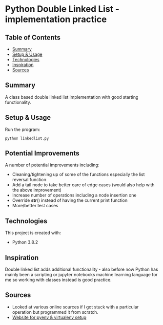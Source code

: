 # Python Double Linked List - implementation practice

## Table of Contents
* [Summary](#summary)
* [Setup & Usage](#setup-&-usage)
* [Technologies](#technologies)
* [Inspiration](#inspiration)
* [Sources](#sources)

## Summary
A class based double linked list implementation with good starting functionality.

## Setup & Usage
Run the program:
```
python linkedlist.py
```

## Potential Improvements
A number of potential improvements including:
* Cleaning/tightening up of some of the functions especially the list reversal function
* Add a tail node to take better care of edge cases (would also help with the above improvement)
* Increase number of operations including a node insertion one
* Override __str__() instead of having the current print function
* More/better test cases

## Technologies
This project is created with:
* Python 3.8.2

## Inspiration
Double linked list adds additional functionality - also before now Python has mainly been a scripting or jupyter notebooks machine learning language for me so working with classes instead is good practice.

## Sources
 * Looked at various online sources if I got stuck with a particular operation but programmed it from scratch.
* [Website for pyenv & virtualenv setup](https://towardsdatascience.com/managing-virtual-environment-with-pyenv-ae6f3fb835f8)
